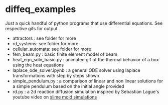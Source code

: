 # diffeq_examples
Just a quick handful of python programs that use differential equations. See respective gifs for output
- attractors : see folder for more
- rd_systems: see folder for more
- cellular_automata: see folder for more
- fem_beam.py : basic finite element model of beam
- heat_eqn_soln_basic.py : animated gif of the thermal behavior of a box using the heat equations
- laplace_ode_solver.ipynb : a general ODE solver using laplace transformations with step by steps shown
- simple_pendulum.py : a comparison of linear and non linear solutions for a simple pendulum based on the initial angle provided
- rd.py : a 2d reaction diffusion simulation inspired by Sebastian Lague's youtube video on [slime mold simulations](https://www.youtube.com/watch?v=X-iSQQgOd1A&ab_channel=SebastianLague)
